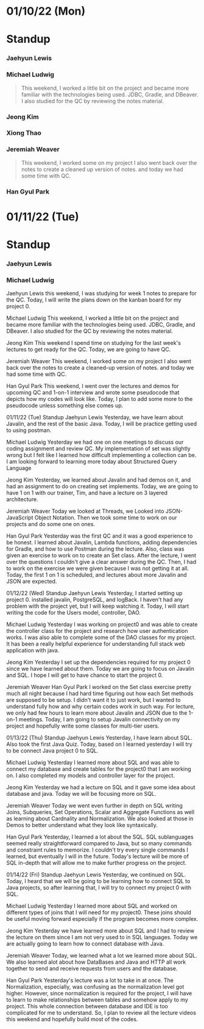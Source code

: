 # 01/10/22 (Mon)

# Standup

### Jaehyun Lewis
>

### Michael Ludwig 
>This weekend, I worked a little bit on the project and became more familiar with the technologies being used. JDBC, Gradle, and DBeaver. I also studied for the QC by reviewing the notes material. 

### Jeong Kim 
>

### Xiong Thao 
>

### Jeremiah Weaver 
> This weekend, I worked some on my project I also went back over the notes to create a cleaned up version of notes. and today we had some time with QC.

### Han Gyul Park 
> 

# 01/11/22 (Tue)

# Standup

### Jaehyun Lewis
>

### Michael Ludwig 
>

Jaehyun Lewis
this weekend, I was studying for week 1 notes to prepare for the QC. Today, I will write the plans down on the kanban board for my project 0.

Michael Ludwig
This weekend, I worked a little bit on the project and became more familiar with the technologies being used. JDBC, Gradle, and DBeaver. I also studied for the QC by reviewing the notes material.

Jeong Kim
This weekend I spend time on studying for the last week's lectures to get ready for the QC. Today, we are going to have QC.

Jeremiah Weaver
This weekend, I worked some on my project I also went back over the notes to create a cleaned-up version of notes. and today we had some time with QC.

Han Gyul Park
This weekend, I went over the lectures and demos for upcoming QC and 1-on-1 interview and wrote some pseudocode that depicts how my codes will look like. Today, I plan to add some more to the pseudocode unless something else comes up.

01/11/22 (Tue)
Standup
Jaehyun Lewis
Yesterday, we have learn about Javalin, and the rest of the basic Java. Today, I will be practice getting used to using postman.

Michael Ludwig
Yesterday we had one on one meetings to discuss our coding assignment and review QC. My implementation of set was slightly wrong but I felt like I learned how difficult implementing a collection can be. I am looking forward to learning more today about Structured Query Language

Jeong Kim
Yesterday, we learned about Javalin and had demos on it, and had an assignment to do on creating set implements. Today, we are going to have 1 on 1 with our trainer, Tim, and have a lecture on 3 layered architecture.

Jeremiah Weaver
Today we looked at Threads, we Looked into JSON-JavaScript Object Notation. Then we took some time to work on our projects and do some one on ones.

Han Gyul Park
Yesterday was the first QC and it was a good experience to be honest. I learned about Javalin, Lambda functions, adding dependencies for Gradle, and how to use Postman during the lecture. Also, class was given an exercise to work on to create an Set class. After the lecture, I went over the questions I couldn't give a clear answer during the QC. Then, I had to work on the exercise we were given because I was not getting it at all. Today, the first 1 on 1 is scheduled, and lectures about more Javalin and JSON are expected.

01/12/22 (Wed)
Standup
Jaehyun Lewis
Yesterday, I started setting up project 0. installed javalin, PostgreSQL, and logBack. I haven't had any problem with the project yet, but I will keep watching it. Today, I will start writing the code for the Users model, controller, DAO.

Michael Ludwig
Yesterday I was working on project0 and was able to create the controller class for the project and research how user authentication works. I was also able to complete some of the DAO classes for my project. It has been a really helpful experience for understanding full stack web application with java.

Jeong Kim
Yesterday I set up the dependencies required for my project 0 since we have learned about them. Today we are going to focus on Javalin and SQL. I hope I will get to have chance to start the project 0.

Jeremiah Weaver
Han Gyul Park
I worked on the Set class exercise pretty much all night because I had hard time figuring out how each Set methods are supposed to be setup. I didn't want it to just work, but I wanted to understand fully how and why certain codes work in such way. For lecture, we only had few hours to learn more about Javalin and JSON due to the 1-on-1 meetings. Today, I am going to setup Javalin connectivity on my project and hopefully write some classes for multi-tier users.

01/13/22 (Thu)
Standup
Jaehyun Lewis
Yesterday, I have learn about SQL. Also took the first Java Quiz. Today, based on I learned yesterday I will try to be connect Java project 0 to SQL.

Michael Ludwig
Yesterday I learned more about SQL and was able to connect my database and create tables for the project0 that I am working on. I also completed my models and controller layer for the project.

Jeong Kim
Yesterday we had a lecture on SQL and it gave some idea about database and java. Today we will be focusing more on SQL.

Jeremiah Weaver
Today we went even further in depth on SQL writing Joins, Subqueries, Set Operations, Scalar and Aggregate Functions as well as learning about Cardnality and Normalization.  We also looked at those in Demos to better understand what they look like syntaxically. 

Han Gyul Park
Yesterday, I learned a lot about the SQL. SQL sublanguages seemed really straightforward compared to Java, but so many commands and constraint rules to memorize. I couldn't try every single commands I learned, but eventually I will in the future. Today's lecture will be more of SQL in-depth that will allow me to make further progress on the project.

01/14/22 (Fri)
Standup
Jaehyun Lewis
Yesterday, we continued on SQL. Today, I heard that we will be going to be learning how to connect SQL to Java projects, so after learning that, I will try to connect my project 0 with SQL.

Michael Ludwig
Yesterday I learned more about SQL and worked on different types of joins that I will need for my project0. These joins should be useful moving forward especially if the program becomes more complex.

Jeong Kim
Yesterday we have learned more about SQL and I had to review the lecture on them since I am not very used to in SQL languages. Today we are actually going to learn how to connect database with Java.

Jeremiah Weaver
Today, we learned what a lot we learned more about SQL.  We also learned alot about how DataBases and Java and HTTP all work together to send and receive requests from users and the database.

Han Gyul Park
Yesterday's lecture was a lot to take in at once. The Normalization, especially, was confusing as the normalization level got higher. However, since normalization is required for the project, I will have to learn to make relationships between tables and somehow apply to my project. This whole connection between database and IDE is too complicated for me to understand. So, I plan to review all the lecture videos this weekend and hopefully build most of the codes.